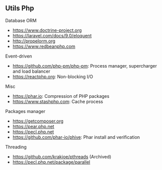 ## Utils Php

Database ORM
* https://www.doctrine-project.org
* https://laravel.com/docs/9.0/eloquent
* http://propelorm.org
* https://www.redbeanphp.com

Event-driven
* https://github.com/php-pm/php-pm: Process manager, supercharger and load balancer
* https://reactphp.org: Non-blocking I/O

Misc
* https://phar.io: Compression of PHP packages
* https://www.stashphp.com: Cache process

Packages manager
* https://getcomposer.org
* https://pear.php.net
* https://pecl.php.net
* https://github.com/phar-io/phive: Phar install and verification

Threading
* https://github.com/krakjoe/pthreads (Archived)
* https://pecl.php.net/package/parallel

